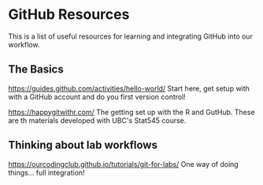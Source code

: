 # GitHub Resources
This is a list of useful resources for learning and integrating GitHub into our workflow.

## The Basics

https://guides.github.com/activities/hello-world/ Start here, get setup with with a GitHub account and do you first version control! 

https://happygitwithr.com/ The getting set up with the R and GutHub. These are th materials developed with UBC's Stat545 course. 


## Thinking about lab workflows

https://ourcodingclub.github.io/tutorials/git-for-labs/ One way of doing things... full integration!


